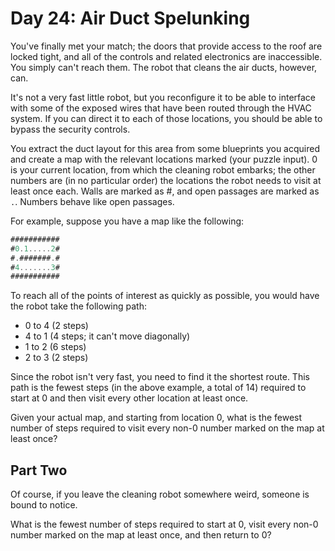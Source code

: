 # Day 24: Air Duct Spelunking

You've finally met your match;
the doors that provide access to the roof are locked tight,
and all of the controls and related electronics are inaccessible.
You simply can't reach them.
The robot that cleans the air ducts, however, can.

It's not a very fast little robot, but you reconfigure it to be able to
interface with some of the exposed wires that have been routed through
the HVAC system. If you can direct it to each of those locations,
you should be able to bypass the security controls.

You extract the duct layout for this area from some blueprints you acquired
and create a map with the relevant locations marked (your puzzle input).
0 is your current location, from which the cleaning robot embarks; the other
numbers are (in no particular order) the locations the robot needs to visit
at least once each. Walls are marked as #, and open passages are marked as `.`.
Numbers behave like open passages.

For example, suppose you have a map like the following:

```scala
###########
#0.1.....2#
#.#######.#
#4.......3#
###########
```

To reach all of the points of interest as quickly as possible,
you would have the robot take the following path:

- 0 to 4 (2 steps)
- 4 to 1 (4 steps; it can't move diagonally)
- 1 to 2 (6 steps)
- 2 to 3 (2 steps)

Since the robot isn't very fast, you need to find it the shortest route.
This path is the fewest steps (in the above example, a total of 14)
required to start at 0 and then visit every other location at least once.

Given your actual map, and starting from location 0,
what is the fewest number of steps required to visit every
non-0 number marked on the map at least once?

## Part Two

Of course, if you leave the cleaning robot somewhere weird,
someone is bound to notice.

What is the fewest number of steps required to start at 0,
visit every non-0 number marked on the map at least once,
and then return to 0?
